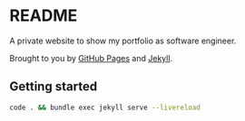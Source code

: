 # README

A private website to show my portfolio as software engineer.

Brought to you by [GitHub Pages](https://pages.github.com/) and [Jekyll](https://jekyllrb.com/).

## Getting started

```bash
code . && bundle exec jekyll serve --livereload
```
